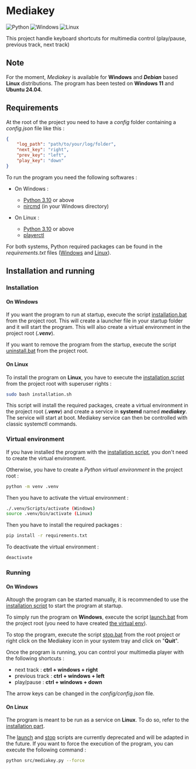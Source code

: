 # Mediakey

![Python](https://img.shields.io/badge/python-3670A0?style=for-the-badge&logo=python&logoColor=ffdd54)
![Windows](https://img.shields.io/badge/Windows-0078D6?style=for-the-badge&logo=windows&logoColor=white)
![Linux](https://img.shields.io/badge/Linux-FCC624?style=for-the-badge&logo=linux&logoColor=black)

This project handle keyboard shortcuts for multimedia control (play/pause, previous track, next track)

## Note

For the moment, *Mediakey* is available for **Windows** and ***Debian*** based **Linux** distributions. The program has been tested on **Windows 11** and **Ubuntu 24.04**.

## Requirements

At the root of the project you need to have a *config* folder containing a *config.json* file like this :

```json
{
    "log_path": "path/to/your/log/folder",
    "next_key": "right",
    "prev_key": "left",
    "play_key": "down"
}
```

To run the program you need the following softwares :

- On Windows :
  - [Python 3.10](https://www.python.org/downloads/) or above
  - [nircmd](https://www.nirsoft.net/utils/nircmd.html) (in your Windows directory)

- On Linux :
  - [Python 3.10](https://www.python.org/downloads/) or above
  - [playerctl](https://github.com/altdesktop/playerctl)

For both systems, Python required packages can be found in the *requirements.txt* files ([Windows](requirements_win.txt) and [Linux](requirements_lnx.txt)).

## Installation and running

### Installation

#### On Windows

If you want the program to run at startup, execute the script [installation.bat](installation.bat) from the project root.
This will create a launcher file in your startup folder and it will start the program. This will also create a virtual environment in the project root (***.venv***).

If you want to remove the program from the startup, execute the script [uninstall.bat](uninstall.bat) from the project root.

#### On Linux

To install the program on **Linux**, you have to execute the [installation script](installation.sh) from the project root with superuser rights :

```bash
sudo bash installation.sh
```

This script will install the required packages, create a virtual environment in the project root (***.venv***) and create a service in **systemd** named ***mediakey***. The service will start at boot. Mediakey service can then be controlled with classic systemctl commands.

### Virtual environment

If you have installed the program with the [installation script](#installation), you don't need to create the virtual environment.

Otherwise, you have to create a *Python virtual environment* in the project root :

```bash
python -m venv .venv
```

Then you have to activate the virtual environment :

```bash
./.venv/Scripts/activate (Windows)
source .venv/bin/activate (Linux)
```

Then you have to install the required packages :

```bash
pip install -r requirements.txt
```

To deactivate the virtual environment :

```bash
deactivate
```

### Running

#### On Windows

Altough the program can be started manually, it is recommended to use the [installation script](#installation) to start the program at startup.

To simply run the program on **Windows**, execute the script [launch.bat](launch.bat) from the project root (you need to have created [the virtual env](#virtual-environment)).

To stop the program, execute the script [stop.bat](stop.bat) from the root project or right click on the Mediakey icon in your system tray and click on "**Quit**".

Once the program is running, you can control your multimedia player with the following shortcuts :

- next track : **ctrl + windows + right**
- previous track : **ctrl + windows + left**
- play/pause : **ctrl + windows + down**

The arrow keys can be changed in the *config/config.json* file.

#### On Linux

The program is meant to be run as a service on **Linux**. To do so, refer to the [installation part](#installation).

The [launch](launch.sh) and [stop](stop.sh) scripts are currently deprecated and will be adapted in the future. If you want to force the execution of the program, you can execute the following command :

```bash
python src/mediakey.py --force
```
